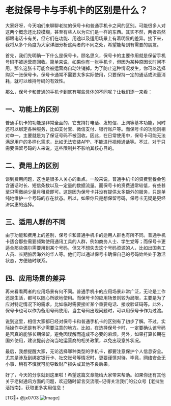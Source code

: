 # 老挝保号卡与手机卡的区别是什么？

大家好呀，今天咱们来聊聊老挝的保号卡和普通手机卡之间的区别。可能很多人对这两个概念还比较模糊，甚至有些人以为它们是一样的东西。其实不然，两者虽然都跟电话卡有关，但它们在功能、用途以及适用场景上有着明显的差异。接下来，我将从多个角度为大家详细分析这两者的不同之处，希望能帮到有需要的朋友。

首先，我们先明确一下什么是保号卡。顾名思义，保号卡的主要作用就是保留手机号码不被运营商回收。简单来说，如果你有一张手机卡，但因为某种原因长时间不用，那么这张卡可能会被运营商自动注销掉。为了防止这种情况发生，你可以选择购买一张保号卡。保号卡通常不需要太多实际使用，只要保持一定的通话或流量消耗，就可以维持号码的有效性。

那么，保号卡和普通的手机卡到底有哪些具体的不同呢？让我们逐一来看：

## 一、功能上的区别

普通手机卡的功能是非常全面的，它支持打电话、发短信、上网等基本功能，同时还可以绑定各种服务，比如支付宝、微信支付、银行账户等。而保号卡的功能则相对单一，主要就是为了保证号码不被回收。因此，在日常使用中，保号卡可能无法满足用户的多样化需求，比如无法安装APP、不能进行视频通话等。不过，对于只需要保留号码的人来说，这些限制并不影响其核心目的。

## 二、费用上的区别

谈到费用问题，这也是很多人关心的重点。一般来说，普通手机卡的资费套餐会包含通话时长、短信条数以及一定量的数据流量。而保号卡的资费通常较低，有些甚至只需缴纳少量月租费即可。这是因为保号卡并没有提供太多额外的服务，只是单纯地维护一个号码的存在状态。所以，如果你只是想保留号码，保号卡无疑是更经济实惠的选择。

## 三、适用人群的不同

由于功能和费用上的差别，保号卡和普通手机卡的适用人群也有所不同。普通手机卡适合那些需要频繁使用通讯工具的人群，例如商务人士、学生党等；而保号卡更适合那些偶尔需要用到某个号码，但又不想失去这个号码资源的人，比如出国务工人员、长期旅居海外的华人等。他们可以通过保号卡确保自己的号码始终处于激活状态，方便随时联系。

## 四、应用场景的差异

再来看看两者的应用场景有何不同。普通手机卡的应用场景非常广泛，无论是工作还是生活，都可以随心所欲地使用。而保号卡的应用场景则较为局限，主要是为了应对特定情况下的需求，比如临时需要接听某个重要电话、接收验证码等。此外，保号卡也可以作为备用号码使用，当主号码出现问题时，可以用保号卡作为过渡。

说到这里，相信大家都已经对保号卡和普通手机卡的区别有了初步了解。不过，实际操作中还是有不少需要注意的地方。比如，在选择保号卡时，一定要确认该号码是否真的能够长期保留，避免因误解而造成不必要的麻烦。另外，如果打算长期在国外使用，建议提前咨询当地运营商的相关政策，以免出现意外状况。

最后，我想提醒大家，无论选择哪种类型的手机卡，都要注意保护个人信息安全。尤其是涉及到绑定银行卡、社交账号等情况时，更要谨慎对待。毕竟，网络安全无小事，稍有不慎就可能导致财产损失或其他不良后果。

好了，今天的分享就到这里啦！希望这篇文章能给大家带来帮助。如果你还有其他关于老挝通讯方面的问题，欢迎随时留言交流哦~记得关注我们的公众号【老挝生活指南】，获取更多实用信息！

[TG💪+ @jx0703 ![Image](https://github.com/user-attachments/assets/dbca1d08-cadb-493c-b0ec-ad6f7a83f270)]